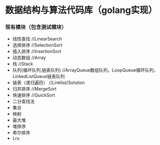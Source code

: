 # 数据结构与算法代码库（golang实现）

### 现有模块（包含测试模块）
* 线性查找                                         //LinearSearch
* 选择排序                                         //SelectionSort
* 插入排序                                         //InsertionSort
* 动态数组                                         //Array
* 栈                                              //Stack
* 队列(循环队列,链表队列)                            //ArrayQueue数组队列，LoopQueue循环队列，LinkedListQueue链表队列
* 链表（递归遍历）                                  //Linklist/Solution
* 归并排序                                        //MergeSort
* 快速排序                                        //QuickSort
* 二分查找法
* 集合
* 映射
* 最大堆
* 堆排序
* 希尔排序
* Lru